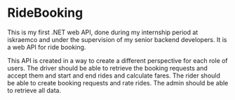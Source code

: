 # RideBooking
This is my first .NET web API, done during my internship period at iskraemco and under the supervision of my senior backend developers. It is a web API for ride booking.

This API is created in a way to create a different perspective for each role of users.
The driver should be able to retrieve the booking requests and accept them and start and end rides and calculate fares.
The rider should be able to create booking requests and rate rides.
The admin should be able to retrieve all data.
